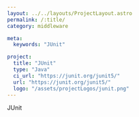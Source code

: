 ```yaml
---
layout: ../../layouts/ProjectLayout.astro
permalink: /:title/
category: middleware

meta:
  keywords: "JUnit"

project:
  title: "JUnit"
  type: "Java"
  ci_url: "https://junit.org/junit5/"
  url: "https://junit.org/junit5/"
  logo: "/assets/projectLogos/junit.png"
---
```


<p>JUnit</p>
